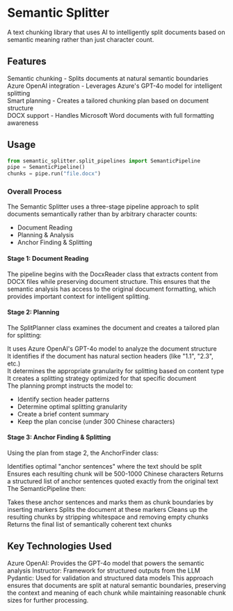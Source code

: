 # Semantic Splitter
A text chunking library that uses AI to intelligently split documents based on semantic meaning rather than just character count.    

## Features
Semantic chunking - Splits documents at natural semantic boundaries    
Azure OpenAI integration - Leverages Azure's GPT-4o model for intelligent splitting    
Smart planning - Creates a tailored chunking plan based on document structure    
DOCX support - Handles Microsoft Word documents with full formatting awareness    

## Usage
```python
from semantic_splitter.split_pipelines import SemanticPipeline
pipe = SemanticPipeline()
chunks = pipe.run("file.docx")
```

### Overall Process
The Semantic Splitter uses a three-stage pipeline approach to split documents semantically rather than by arbitrary character counts:

- Document Reading
- Planning & Analysis
- Anchor Finding & Splitting

#### Stage 1: Document Reading
The pipeline begins with the DocxReader class that extracts content from DOCX files while preserving document structure. This ensures that the semantic analysis has access to the original document formatting, which provides important context for intelligent splitting.

#### Stage 2: Planning
The SplitPlanner class examines the document and creates a tailored plan for splitting:

It uses Azure OpenAI's GPT-4o model to analyze the document structure    
It identifies if the document has natural section headers (like "1.1", "2.3", etc.)    
It determines the appropriate granularity for splitting based on content type   
It creates a splitting strategy optimized for that specific document   
The planning prompt instructs the model to:   

- Identify section header patterns
- Determine optimal splitting granularity
- Create a brief content summary
- Keep the plan concise (under 300 Chinese characters)

#### Stage 3: Anchor Finding & Splitting
Using the plan from stage 2, the AnchorFinder class:

Identifies optimal "anchor sentences" where the text should be split
Ensures each resulting chunk will be 500-1000 Chinese characters
Returns a structured list of anchor sentences quoted exactly from the original text
The SemanticPipeline then:

Takes these anchor sentences and marks them as chunk boundaries by inserting <new-chunk> markers
Splits the document at these markers
Cleans up the resulting chunks by stripping whitespace and removing empty chunks
Returns the final list of semantically coherent text chunks

## Key Technologies Used
Azure OpenAI: Provides the GPT-4o model that powers the semantic analysis
Instructor: Framework for structured outputs from the LLM
Pydantic: Used for validation and structured data models
This approach ensures that documents are split at natural semantic boundaries, preserving the context and meaning of each chunk while maintaining reasonable chunk sizes for further processing.